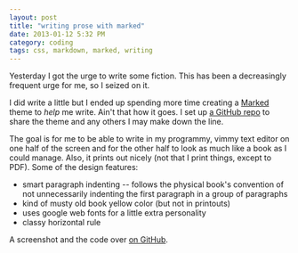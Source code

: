 ```yaml
---
layout: post
title: "writing prose with marked"
date: 2013-01-12 5:32 PM
category: coding
tags: css, markdown, marked, writing
---
```


Yesterday I got the urge to write some fiction. This has been a decreasingly frequent urge for me, so I seized on it.

I did write a little but I ended up spending more time creating a [Marked](http://markedapp.com) theme to *help* me write. Ain't that how it goes. I set up [a GitHub repo][] to share the theme and any others I may make down the line.

[a GitHub repo]: https://github.com/maxjacobson/marked-themes

The goal is for me to be able to write in my programmy, vimmy text editor on one half of the screen and for the other half to look as much like a book as I could manage. Also, it prints out nicely (not that I print things, except to PDF). Some of the design features:

* smart paragraph indenting -- follows the physical book's convention of not unnecessarily indenting the first paragraph in a group of paragraphs
* kind of musty old book yellow color (but not in printouts)
* uses google web fonts for a little extra personality
* classy horizontal rule

A screenshot and the code over [on GitHub][].

[on GitHub]: https://github.com/maxjacobson/marked-themes